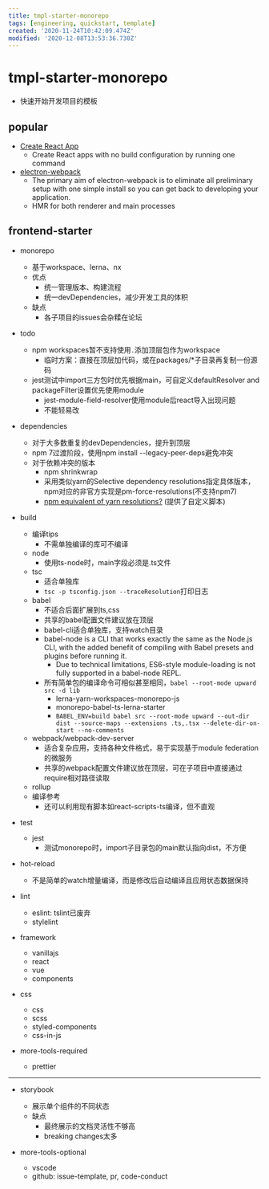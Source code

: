 ```yaml
---
title: tmpl-starter-monorepo
tags: [engineering, quickstart, template]
created: '2020-11-24T10:42:09.474Z'
modified: '2020-12-08T13:53:36.730Z'
---
```


# tmpl-starter-monorepo

- 快速开始开发项目的模板

## popular

- [Create React App](https://github.com/facebook/create-react-app)
  - Create React apps with no build configuration by running one command 
- [electron-webpack](https://github.com/electron-userland/electron-webpack)
  - The primary aim of electron-webpack is to eliminate all preliminary setup with one simple install so you can get back to developing your application.
  - HMR for both renderer and main processes

## frontend-starter

- monorepo
  - 基于workspace、lerna、nx
  - 优点
    - 统一管理版本、构建流程
    - 统一devDependencies，减少开发工具的体积
  - 缺点
    - 各子项目的issues会杂糅在论坛

- todo
  - npm workspaces暂不支持使用`.`添加顶层包作为workspace
    - 临时方案：直接在顶层加代码，或在packages/*子目录再复制一份源码
  - jest测试中import三方包时优先根据main，可自定义defaultResolver and packageFilter设置优先使用module
    - jest-module-field-resolver使用module后react导入出现问题
    - 不能轻易改

- dependencies
  - 对于大多数重复的devDependencies，提升到顶层
  - npm 7过渡阶段，使用npm install --legacy-peer-deps避免冲突
  - 对于依赖冲突的版本
    - npm shrinkwrap
    - 采用类似yarn的Selective dependency resolutions指定具体版本，npm对应的非官方实现是pm-force-resolutions(不支持npm7)
    - [npm equivalent of yarn resolutions?](https://stackoverflow.com/questions/52416312/npm-equivalent-of-yarn-resolutions) (提供了自定义脚本)

- build
  - 编译tips
    - 不需单独编译的库可不编译
  - node
    - 使用ts-node时，main字段必须是.ts文件
  - tsc
    - 适合单独库
    - `tsc -p tsconfig.json --traceResolution`打印日志
  - babel
    - 不适合后面扩展到ts,css
    - 共享的babel配置文件建议放在顶层
    - babel-cli适合单独库，支持watch目录
    - babel-node is a CLI that works exactly the same as the Node.js CLI, with the added benefit of compiling with Babel presets and plugins before running it.
      - Due to technical limitations, ES6-style module-loading is not fully supported in a babel-node REPL.
    - 所有简单包的编译命令可相似甚至相同，`babel --root-mode upward src -d lib`
      - lerna-yarn-workspaces-monorepo-js
      - monorepo-babel-ts-lerna-starter
      - `BABEL_ENV=build babel src --root-mode upward --out-dir dist --source-maps --extensions .ts,.tsx --delete-dir-on-start --no-comments`
  - webpack/webpack-dev-server
    - 适合复杂应用，支持各种文件格式，易于实现基于module federation的微服务
    - 共享的webpack配置文件建议放在顶层，可在子项目中直接通过require相对路径读取
  - rollup
  - 编译参考
    - 还可以利用现有脚本如react-scripts-ts编译，但不直观

- test
  - jest
    - 测试monorepo时，import子目录包的main默认指向dist，不方便

- hot-reload
  - 不是简单的watch增量编译，而是修改后自动编译且应用状态数据保持

- lint
  - eslint: tslint已废弃
  - stylelint

- framework
  - vanillajs
  - react
  - vue
  - components

- css
  - css
  - scss
  - styled-components
  - css-in-js

- more-tools-required
  - prettier

---

- storybook
  - 展示单个组件的不同状态
  - 缺点
    - 最终展示的文档灵活性不够高
    - breaking changes太多

- more-tools-optional
  - vscode
  - github: issue-template, pr, code-conduct
